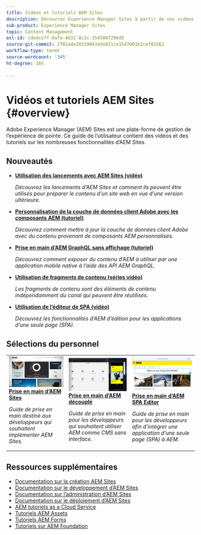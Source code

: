```yaml
---
title: Vidéos et tutoriels AEM Sites
description: Découvrez Experience Manager Sites à partir de nos vidéos et tutoriels. Découvrez nos choix de personnel et les nouveautés d’AEM Sites.
sub-product: Experience Manager Sites
topic: Content Management
exl-id: cde4ce7f-0afe-4632-8c1c-354586f296d5
source-git-commit: 2f02a4e202390434de831ce1547001b2cef01562
workflow-type: tm+mt
source-wordcount: '345'
ht-degree: 16%

---
```


# Vidéos et tutoriels AEM Sites {#overview}

Adobe Experience Manager (AEM) Sites est une plate-forme de gestion de l’expérience de pointe. Ce guide de l’utilisateur contient des vidéos et des tutoriels sur les nombreuses fonctionnalités d’AEM Sites.


<div id="whats-new-section">

## Nouveautés

* **[Utilisation des lancements avec AEM Sites (vidéo)](./page-authoring/launches.md)**

   *Découvrez les lancements d’AEM Sites et comment ils peuvent être utilisés pour préparer le contenu d’un site web en vue d’une version ultérieure.*

* **[Personnalisation de la couche de données client Adobe avec les composants AEM (tutoriel)](./integrations/adobe-client-data-layer/data-layer-customize.md)**

   *Découvrez comment mettre à jour la couche de données client Adobe avec du contenu provenant de composants AEM personnalisés.*

* **[Prise en main d’AEM GraphQL sans affichage (tutoriel)](https://experienceleague.adobe.com/docs/experience-manager-learn/getting-started-with-aem-headless/graphql/overview.html?lang=fr)**

   *Découvrez comment exposer du contenu d’AEM à utiliser par une application mobile native à l’aide des API AEM GraphQL.*

* **[Utilisation de fragments de contenu (séries vidéo)](./content-fragments/content-fragments-feature-video-use.md)**

   *Les fragments de contenu sont des éléments de contenu indépendamment du canal qui peuvent être réutilisés.*

* **[Utilisation de l’éditeur de SPA (vidéo)](./spa-editor/spa-editor-framework-feature-video-use.md)**

   *Découvrez les fonctionnalités d’AEM d’édition pour les applications d’une seule page (SPA).*

</div>

<div id="recs-overview-body-1"></div>
<div id="recs-overview-body-2"></div>
<div id="recs-overview-body-3"></div>
<div id="recs-overview-body-4"></div>
<div id="recs-overview-body-5"></div>
<div id="recs-overview-body-6"></div>

<div id="staff-picks-section">

## Sélections du personnel

<table>
<tr>
  <td>
    <a href="https://experienceleague.adobe.com/docs/experience-manager-learn/getting-started-wknd-tutorial-develop/overview.html?lang=fr">
      <img alt="Prise en main du développement AEM Sites – Tutoriel WKND" src="./assets/aem-wknd-tutorial.png" />
    </a>
    <div>
      <a href="https://experienceleague.adobe.com/docs/experience-manager-learn/getting-started-wknd-tutorial-develop/overview.html">
    <strong>Prise en main d’AEM Sites</strong>
    </a>
    </div>
    <p>
    <em>Guide de prise en main destiné aux développeurs qui souhaitent implémenter AEM Sites.</em>
    <p>
  </td>
  <td>
    <a href="https://experienceleague.adobe.com/docs/experience-manager-learn/getting-started-with-aem-headless/overview.html?lang=fr">
    <img alt="Prise en main d’AEM découplé" src="./assets/aem-headless-tutorial.png" />
    </a>
    <div>
    <a href="https://experienceleague.adobe.com/docs/experience-manager-learn/getting-started-with-aem-headless/overview.html">
    <strong>Prise en main d’AEM découplé</strong>
    </a>
    </div>
    <p>
    <em>Guide de prise en main pour les développeurs qui souhaitent utiliser AEM comme CMS sans interface.</em>
    </p>
  </td>
  <td>
    <a href="https://experienceleague.adobe.com/docs/experience-manager-learn/getting-started-with-aem-headless/spa-editor/react/overview.html">
      <img alt="Prise en main d’AEM SPA Editor" src="./assets/aem-wknd-spa-editor-tutorial.png" />
    </a>
     <div>
      <a href="https://experienceleague.adobe.com/docs/experience-manager-learn/getting-started-with-aem-headless/spa-editor/react/overview.html">
        <strong>Prise en main d’AEM SPA Editor</strong>
      </a>
    </div>
    <p>
    <em>Guide de prise en main pour les développeurs afin d’intégrer une application d’une seule page (SPA) à AEM.</em>
    <p>
  </td>
</tr>
</table>

</div>

## Ressources supplémentaires

* [Documentation sur la création AEM Sites](https://experienceleague.adobe.com/docs/experience-manager-65/authoring/home.html)
* [Documentation sur le développement d’AEM Sites](https://experienceleague.adobe.com/docs/experience-manager-65/developing/home.html)
* [Documentation sur l’administration d’AEM Sites](https://experienceleague.adobe.com/docs/experience-manager-65/administering/home.html)
* [Documentation sur le déploiement d’AEM Sites](https://experienceleague.adobe.com/docs/experience-manager-65/deploying/home.html)
* [AEM tutoriels as a Cloud Service](/help/cloud-service/overview.md)
* [Tutoriels AEM Assets](/help/assets/overview.md)
* [Tutoriels AEM Forms](/help/forms/overview.md)
* [Tutoriels sur AEM Foundation](/help/foundation/overview.md)
